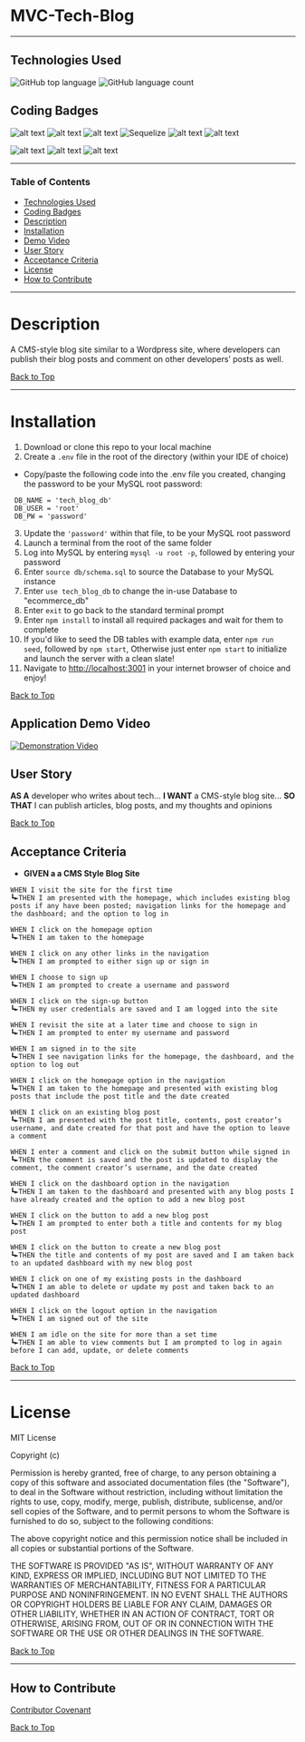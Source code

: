 # MVC-Tech-Blog
---
## Technologies Used
![GitHub top language](https://img.shields.io/github/languages/top/eSTee3/E-Commerce-Back-End?color=green&logo=github&logoColor=green)
![GitHub language count](https://img.shields.io/github/languages/count/eSTee3/E-Commerce-Back-End?color=green&logo=github&logoColor=green)

## Coding Badges
![alt text](https://img.shields.io/badge/Express.js-000000?style=for-the-badge&logo=express&logoColor=white)
![alt text](https://img.shields.io/badge/Node.js-339933?style=for-the-badge&logo=nodedotjs&logoColor=white)
![alt text](https://img.shields.io/badge/JavaScript-323330?style=for-the-badge&logo=javascript&logoColor=F7DF1E)
![Sequelize](https://img.shields.io/badge/Sequelize-52B0E7?style=for-the-badge&logo=Sequelize&logoColor=white)
![alt text](https://img.shields.io/badge/MySQL-005C84?style=for-the-badge&logo=mysql&logoColor=white)
![alt text](https://img.shields.io/badge/Handlebars.js-f0772b?style=for-the-badge&logo=handlebarsdotjs&logoColor=black)

![alt text](https://img.shields.io/badge/bcrypt-package-red)
![alt text](https://img.shields.io/badge/dotenv-package-red)
![alt text](https://img.shields.io/badge/Connect_Session_Sequelize-package-red)

---

### Table of Contents
- [Technologies Used](#technologies-used)
- [Coding Badges](#coding-badges)
- [Description](#description)
- [Installation](#installation)
- [Demo Video](#application-demo-video)
- [User Story](#user-story)
- [Acceptance Criteria](#acceptance-criteria)
- [License](#license)
- [How to Contribute](#how-to-contribute)

---
# Description
A CMS-style blog site similar to a Wordpress site, where developers can publish their blog posts and comment on other developers’ posts as well.

[Back to Top](#table-of-contents)

---
# Installation
1. Download or clone this repo to your local machine
2. Create a `.env` file in the root of the directory (within your IDE of choice)
 - Copy/paste the following code into the .env file you created, changing the password to be your MySQL root password:
 ```
  DB_NAME = 'tech_blog_db'
  DB_USER = 'root'
  DB_PW = 'password'
 ```
3. Update the `'password'` within that file, to be your MySQL root password
4. Launch a terminal from the root of the same folder
5. Log into MySQL by entering `mysql -u root -p`, followed by entering your password
6. Enter `source db/schema.sql` to source the Database to your MySQL instance
7. Enter `use tech_blog_db` to change the in-use Database to "ecommerce_db"
8. Enter `exit` to go back to the standard terminal prompt
9. Enter `npm install` to install all required packages and wait for them to complete
10. If you'd like to seed the DB tables with example data, enter `npm run seed`, followed by `npm start`, Otherwise just enter `npm start` to initialize and launch the server with a clean slate!
11. Navigate to [http://localhost:3001](http://localhost:3001) in your internet browser of choice and enjoy!

[Back to Top](#table-of-contents)

## Application Demo Video
[![Demonstration Video](https://img.youtube.com/vi/CRUn9n0FdZI/0.jpg)](https://www.youtube.com/watch?v=CRUn9n0FdZI)

## User Story
**AS A** developer who writes about tech...  **I WANT** a CMS-style blog site...  **SO THAT** I can publish articles, blog posts, and my thoughts and opinions

[Back to Top](#table-of-contents)


## Acceptance Criteria
- **GIVEN a a CMS Style Blog Site**
```
WHEN I visit the site for the first time
┗►THEN I am presented with the homepage, which includes existing blog posts if any have been posted; navigation links for the homepage and the dashboard; and the option to log in

WHEN I click on the homepage option
┗►THEN I am taken to the homepage

WHEN I click on any other links in the navigation
┗►THEN I am prompted to either sign up or sign in

WHEN I choose to sign up
┗►THEN I am prompted to create a username and password

WHEN I click on the sign-up button
┗►THEN my user credentials are saved and I am logged into the site

WHEN I revisit the site at a later time and choose to sign in
┗►THEN I am prompted to enter my username and password

WHEN I am signed in to the site
┗►THEN I see navigation links for the homepage, the dashboard, and the option to log out

WHEN I click on the homepage option in the navigation
┗►THEN I am taken to the homepage and presented with existing blog posts that include the post title and the date created

WHEN I click on an existing blog post
┗►THEN I am presented with the post title, contents, post creator’s username, and date created for that post and have the option to leave a comment

WHEN I enter a comment and click on the submit button while signed in
┗►THEN the comment is saved and the post is updated to display the comment, the comment creator’s username, and the date created

WHEN I click on the dashboard option in the navigation
┗►THEN I am taken to the dashboard and presented with any blog posts I have already created and the option to add a new blog post

WHEN I click on the button to add a new blog post
┗►THEN I am prompted to enter both a title and contents for my blog post

WHEN I click on the button to create a new blog post
┗►THEN the title and contents of my post are saved and I am taken back to an updated dashboard with my new blog post

WHEN I click on one of my existing posts in the dashboard
┗►THEN I am able to delete or update my post and taken back to an updated dashboard

WHEN I click on the logout option in the navigation
┗►THEN I am signed out of the site

WHEN I am idle on the site for more than a set time
┗►THEN I am able to view comments but I am prompted to log in again before I can add, update, or delete comments
```

[Back to Top](#table-of-contents)

---

# License

MIT License

Copyright (c)

Permission is hereby granted, free of charge, to any person obtaining a copy
of this software and associated documentation files (the "Software"), to deal
in the Software without restriction, including without limitation the rights
to use, copy, modify, merge, publish, distribute, sublicense, and/or sell
copies of the Software, and to permit persons to whom the Software is
furnished to do so, subject to the following conditions:

The above copyright notice and this permission notice shall be included in all
copies or substantial portions of the Software.

THE SOFTWARE IS PROVIDED "AS IS", WITHOUT WARRANTY OF ANY KIND, EXPRESS OR
IMPLIED, INCLUDING BUT NOT LIMITED TO THE WARRANTIES OF MERCHANTABILITY,
FITNESS FOR A PARTICULAR PURPOSE AND NONINFRINGEMENT. IN NO EVENT SHALL THE
AUTHORS OR COPYRIGHT HOLDERS BE LIABLE FOR ANY CLAIM, DAMAGES OR OTHER
LIABILITY, WHETHER IN AN ACTION OF CONTRACT, TORT OR OTHERWISE, ARISING FROM,
OUT OF OR IN CONNECTION WITH THE SOFTWARE OR THE USE OR OTHER DEALINGS IN THE
SOFTWARE.

[Back to Top](#table-of-contents)

---

## How to Contribute

[Contributor Covenant](https://www.contributor-covenant.org/)

[Back to Top](#table-of-contents)
